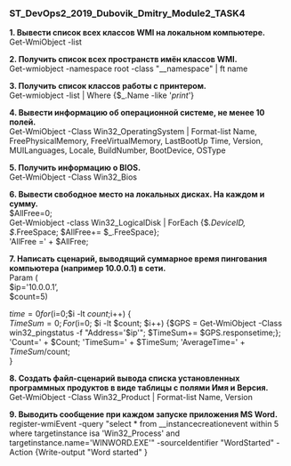 ### ST_DevOps2_2019_Dubovik_Dmitry_Module2_TASK4

**1.	Вывести список всех классов WMI на локальном компьютере.**   
Get-WmiObject -list  

**2.	Получить список всех пространств имён классов WMI.**  
Get-wmiobject -namespace root -class "__namespace" | ft name  

**3.	Получить список классов работы с принтером.**  
Get-wmiobject -list | Where {$_.Name -like '*print*'}  

**4.	Вывести информацию об операционной системе, не менее 10 полей.**  
Get-WmiObject -Class Win32_OperatingSystem | Format-list Name, FreePhysicalMemory, FreeVirtualMemory, LastBootUp
Time, Version, MUILanguages, Locale, BuildNumber, BootDevice, OSType  

**5.	Получить информацию о BIOS.**  
Get-WmiObject -Class Win32_Bios  

**6.	Вывести свободное место на локальных дисках. На каждом и сумму.**  
$AllFree=0;   
Get-Wmiobject -class Win32_LogicalDisk | ForEach {$_.DeviceID, $_.FreeSpace; $AllFree+= $_.FreeSpace};   
'AllFree =' + $AllFree;  

**7.	Написать сценарий, выводящий суммарное время пингования компьютера (например 10.0.0.1) в сети.**  
Param (  
$ip='10.0.0.1’,  
$count=5)  

$time=0  
for($i=0;$i -lt $count;$i++) {  
$TimeSum=0;   
For ($i=0; $i -lt $count; $i++) {$GPS = Get-WmiObject -Class win32_pingstatus -f "Address='$ip'"; $TimeSum+= $GPS.responsetime;};   
'Count=' + $Count; 'TimeSum=' + $TimeSum; 'AverageTime=' + $TimeSum/$count;  
}  

**8.	Создать файл-сценарий вывода списка установленных программных продуктов в виде таблицы с полями Имя и Версия.**  
Get-WmiObject -Class Win32_Product | Format-list Name, Version  

**9.	Выводить сообщение при каждом запуске приложения MS Word.**  
register-wmiEvent -query "select * from __instancecreationevent within 5 where targetinstance isa 'Win32_Process' and targetinstance.name='WINWORD.EXE'" -sourceIdentifier "WordStarted" -Action {Write-output "Word started" }  


